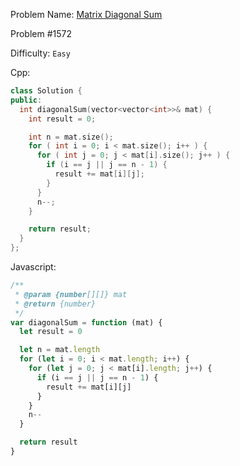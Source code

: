 Problem Name: [Matrix Diagonal Sum](https://leetcode.com/problems/matrix-diagonal-sum/)

Problem #1572

Difficulty: `Easy`

Cpp:

```cpp
class Solution {
public:
  int diagonalSum(vector<vector<int>>& mat) {
    int result = 0;

    int n = mat.size();
    for ( int i = 0; i < mat.size(); i++ ) {
      for ( int j = 0; j < mat[i].size(); j++ ) {
        if (i == j || j == n - 1) {
          result += mat[i][j];
        }
      }
      n--;
    }

    return result;
  }
};
```

Javascript:

```js
/**
 * @param {number[][]} mat
 * @return {number}
 */
var diagonalSum = function (mat) {
  let result = 0

  let n = mat.length
  for (let i = 0; i < mat.length; i++) {
    for (let j = 0; j < mat[i].length; j++) {
      if (i == j || j == n - 1) {
        result += mat[i][j]
      }
    }
    n--
  }

  return result
}
```
